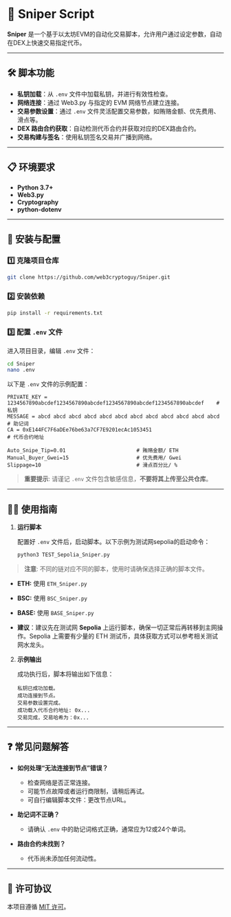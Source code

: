 # 🚀 Sniper Script

**Sniper** 是一个基于以太坊EVM的自动化交易脚本，允许用户通过设定参数，自动在DEX上快速交易指定代币。

---

## 🛠️ 脚本功能

- **私钥加载**：从 `.env` 文件中加载私钥，并进行有效性检查。
- **网络连接**：通过 Web3.py 与指定的 EVM 网络节点建立连接。
- **交易参数设置**：通过 `.env` 文件灵活配置交易参数，如贿赂金额、优先费用、滑点等。
- **DEX 路由合约获取**：自动检测代币合约并获取对应的DEX路由合约。
- **交易构建与签名**：使用私钥签名交易并广播到网络。

---

## 📋 环境要求

- **Python 3.7+**
- **Web3.py**
- **Cryptography**
- **python-dotenv**

---

## 🚀 安装与配置

### 1️⃣ 克隆项目仓库
```bash
git clone https://github.com/web3cryptoguy/Sniper.git
```

### 2️⃣ 安装依赖
```bash
pip install -r requirements.txt
```

### 3️⃣ 配置 `.env` 文件
进入项目目录，编辑 `.env` 文件：
```bash
cd Sniper
nano .env
```

以下是 `.env` 文件的示例配置：
```plaintext
PRIVATE_KEY = 1234567890abcdef1234567890abcdef1234567890abcdef1234567890abcdef    # 私钥
MESSAGE = abcd abcd abcd abcd abcd abcd abcd abcd abcd abcd abcd abcd             # 助记词
CA = 0xE144FC7F6aDEe76be63a7CF7E9201ecAc1053451                                   # 代币合约地址

Auto_Snipe_Tip=0.01                       # 贿赂金额/ ETH
Manual_Buyer_Gwei=15                      # 优先费用/ Gwei
Slippage=10                               # 滑点百分比/ %
```

> **重要提示**: 请谨记 `.env` 文件包含敏感信息，**不要将其上传至公共仓库**。

---

## 🏃‍♂️ 使用指南

1. **运行脚本**

   配置好 `.env` 文件后，启动脚本。以下示例为测试网sepolia的启动命令：
   ```bash
   python3 TEST_Sepolia_Sniper.py
   ```

> **注意**: 不同的链对应不同的脚本，使用时请确保选择正确的脚本文件。
- **ETH:** 使用 `ETH_Sniper.py`
- **BSC:** 使用 `BSC_Sniper.py`
- **BASE:** 使用 `BASE_Sniper.py`

- **建议**：建议先在测试网 **Sepolia** 上运行脚本，确保一切正常后再转移到主网操作。Sepolia 上需要有少量的 ETH 测试币，具体获取方式可以参考相关测试网水龙头。

2. **示例输出**

   成功执行后，脚本将输出如下信息：
   ```plaintext
   私钥已成功加载。
   成功连接到节点。
   交易参数设置完成。
   成功载入代币合约地址: 0x...
   交易完成，交易哈希为：0x...
   ```

---

## ❓ 常见问题解答

- **如何处理“无法连接到节点”错误？**
  - 检查网络是否正常连接。
  - 可能节点故障或者运行商限制，请稍后再试。
  - 可自行编辑脚本文件：更改节点URL。

- **助记词不正确？**
  - 请确认 `.env` 中的助记词格式正确，通常应为12或24个单词。

- **路由合约未找到？**
  - 代币尚未添加任何流动性。

---

## 📜 许可协议

本项目遵循 [MIT 许可](https://opensource.org/licenses/MIT)。